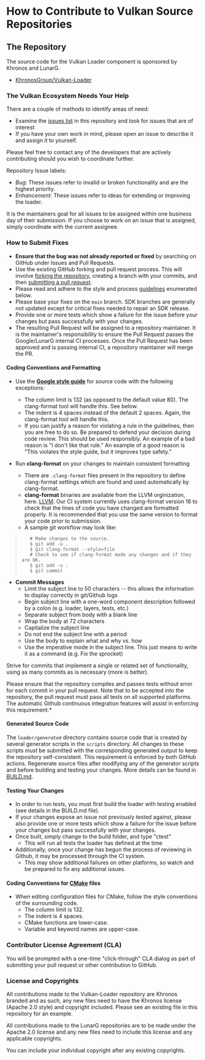 # How to Contribute to Vulkan Source Repositories

## The Repository

The source code for the Vulkan Loader component is sponsored
by Khronos and LunarG.

* [KhronosGroup/Vulkan-Loader](https://github.com/KhronosGroup/Vulkan-Loader)

### The Vulkan Ecosystem Needs Your Help

There are a couple of methods to identify areas of need:

* Examine the [issues list](https://github.com/KhronosGroup/Vulkan-Loader/issues)
  in this repository and look for issues that are of interest
* If you have your own work in mind, please open an issue to describe
  it and assign it to yourself.

Please feel free to contact any of the developers that are actively
contributing should you wish to coordinate further.

Repository Issue labels:

* _Bug_:          These issues refer to invalid or broken functionality and are
  the highest priority.
* _Enhancement_:  These issues refer to ideas for extending or improving the
  loader.

It is the maintainers goal for all issues to be assigned within one business day
of their submission.
If you choose to work on an issue that is assigned, simply coordinate with the
current assignee.

### How to Submit Fixes

* **Ensure that the bug was not already reported or fixed** by searching on
  GitHub under Issues and Pull Requests.
* Use the existing GitHub forking and pull request process.
  This will involve
  [forking the repository](https://help.github.com/articles/fork-a-repo/),
  creating a branch with your commits, and then
  [submitting a pull request](https://help.github.com/articles/using-pull-requests/).
* Please read and adhere to the style and process
  [guidelines](#coding-conventions-and-formatting) enumerated below.
* Please base your fixes on the `main` branch.
  SDK branches are generally not updated except for critical fixes needed to
  repair an SDK release.
* Provide one or more tests which show a failure for the issue before your changes
  but pass successfully with your changes.
* The resulting Pull Request will be assigned to a repository maintainer.
  It is the maintainer's responsibility to ensure the Pull Request
  passes the Google/LunarG internal CI processes.
  Once the Pull Request has been approved and is passing internal CI,
  a repository maintainer will merge the PR.

#### Coding Conventions and Formatting

* Use the
 **[Google style guide](https://google.github.io/styleguide/cppguide.html)**
 for source code with the following exceptions:
  * The column limit is 132 (as opposed to the default value 80).
    The clang-format tool will handle this. See below.
  * The indent is 4 spaces instead of the default 2 spaces.
    Again, the clang-format tool will handle this.
  * If you can justify a reason for violating a rule in the guidelines,
    then you are free to do so. Be prepared to defend your
    decision during code review. This should be used responsibly.
    An example of a bad reason is "I don't like that rule."
    An example of a good reason is "This violates the style guide,
    but it improves type safety."

* Run **clang-format** on your changes to maintain consistent formatting
  * There are `.clang-format` files present in the repository to define
    clang-format settings which are found and used automatically by clang-format.
  * **clang-format** binaries are available from the LLVM orginization, here:
    [LLVM](https://clang.llvm.org/).
    Our CI system currently uses clang-format version 16 to
    check that the lines of code you have changed are formatted properly.
    It is recommended that you use the same version to format your code prior
    to submission.
  * A sample git workflow may look like:

>        # Make changes to the source.
>        $ git add -u .
>        $ git clang-format --style=file
>        # Check to see if clang-format made any changes and if they are OK.
>        $ git add -u .
>        $ git commit

* **Commit Messages**
  * Limit the subject line to 50 characters --
    this allows the information to display correctly in git/Github logs
  * Begin subject line with a one-word component description followed
    by a colon (e.g. loader, layers, tests, etc.)
  * Separate subject from body with a blank line
  * Wrap the body at 72 characters
  * Capitalize the subject line
  * Do not end the subject line with a period
  * Use the body to explain what and why vs. how
  * Use the imperative mode in the subject line.
    This just means to write it as a command (e.g. Fix the sprocket)

Strive for commits that implement a single or related set of functionality,
using as many commits as is necessary (more is better).

Please ensure that the repository compiles and passes tests without
error for each commit in your pull request.
Note that to be accepted into the repository, the pull request must
pass all tests on all supported platforms.
The automatic Github continuous integration features
will assist in enforcing this requirement.*

#### Generated Source Code

The `loader/generated` directory contains source code that is created by several
generator scripts in the `scripts` directory. All changes to these scripts _must_ be submitted with the
corresponding generated output to keep the repository self-consistent. This requirement is enforced by both
GitHub actions. Regenerate source files after modifying any of the generator scripts and before building
and testing your changes. More details can be found in [BUILD.md](BUILD.md#generated-source-code).

#### Testing Your Changes

* In order to run tests, you must first build the loader with testing enabled (see details
  in the BUILD.md file).
* If your changes expose an issue not previously tested against, please also provide one or more
  tests which show a failure for the issue before your changes but pass successfully with your changes.
* Once built, simply change to the build folder, and type "ctest"
  * This will run all tests the loader has defined at the time
* Additionally, once your change has begun the process of reviewing in Github,
  it may be processed through the CI system.
  * This may show additional failures on other platforms, so watch and be prepared to fix any
    additional issues.

#### Coding Conventions for [CMake](http://cmake.org) files

* When editing configuration files for CMake, follow the style conventions of the surrounding code.
  * The column limit is 132.
  * The indent is 4 spaces.
  * CMake functions are lower-case.
  * Variable and keyword names are upper-case.

### Contributor License Agreement (CLA)

You will be prompted with a one-time "click-through" CLA dialog as part of
submitting your pull request or other contribution to GitHub.

### License and Copyrights

All contributions made to the Vulkan-Loader repository are Khronos branded
and as such, any new files need to have the Khronos license
(Apache 2.0 style) and copyright included.
Please see an existing file in this repository for an example.

All contributions made to the LunarG repositories are to be made under
the Apache 2.0 license and any new files need to include this license
and any applicable copyrights.

You can include your individual copyright after any existing copyrights.

